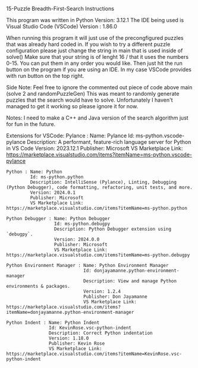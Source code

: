 15-Puzzle Breadth-First-Search Instructions

This program was written in Python Version: 3.12.1
The IDE being used is Visual Studio Code (VSCode) Version : 1.86.0

When running this program it will just use of the precongfigured puzzles that was already hard coded in. 
If you wish to try a different puzzle configuration please just change the string in main that is used inside of solve()
Make sure that your string is of lenght 16 / that it uses the numbers 0-15. You can put them in any order you would like.
Then just hit the run button on the program if you are using an IDE. In my case VSCode provides with run button on the top right. 

Side Note: Feel free to ignore the commented out piece of code above main (solve 2 and randomPuzzleGen) This was meant to randomly generate puzzles
that the search would have to solve. Unfortunately I haven't managed to get it working so please ignore it for now.  

Notes: I need to make a C++ and Java version of the search algorithm just for fun in the future. 

Extensions for VSCode: 
    Pylance : Name: Pylance
              Id: ms-python.vscode-pylance
              Description: A performant, feature-rich language server for Python in VS Code
              Version: 2023.12.1
              Publisher: Microsoft
              VS Marketplace Link: https://marketplace.visualstudio.com/items?itemName=ms-python.vscode-pylance   

    Python : Name: Python
             Id: ms-python.python
             Description: IntelliSense (Pylance), Linting, Debugging (Python Debugger), code formatting, refactoring, unit tests, and more.
             Version: 2024.0.1
             Publisher: Microsoft
             VS Marketplace Link: https://marketplace.visualstudio.com/items?itemName=ms-python.python

    Python Debugger : Name: Python Debugger
                      Id: ms-python.debugpy
                      Description: Python Debugger extension using `debugpy`.
                      Version: 2024.0.0
                      Publisher: Microsoft
                      VS Marketplace Link: https://marketplace.visualstudio.com/items?itemName=ms-python.debugpy

    Python Environment Manager : Name: Python Environment Manager
                                 Id: donjayamanne.python-environment-manager
                                 Description: View and manage Python environments & packages.
                                 Version: 1.2.4
                                 Publisher: Don Jayamanne
                                 VS Marketplace Link: https://marketplace.visualstudio.com/items?itemName=donjayamanne.python-environment-manager

    Python Indent : Name: Python Indent
                    Id: KevinRose.vsc-python-indent
                    Description: Correct Python indentation
                    Version: 1.18.0
                    Publisher: Kevin Rose
                    VS Marketplace Link: https://marketplace.visualstudio.com/items?itemName=KevinRose.vsc-python-indent
